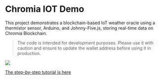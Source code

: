 # Chromia IOT Demo

This project demonstrates a blockchain-based IoT weather oracle using a thermistor sensor, Arduino, and Johnny-Five.js, storing real-time data on Chromia Blockchain.

> The code is intended for development purposes. Please use it with caution and ensure to update the wallet address before using it in production.

![](./demo.gif)

[The step-by-step tutorial is here](https://superoo7.com/posts/building-blockchain-iot-weather-oracle-chromia-arduino/)
